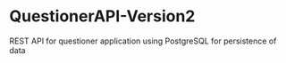 # QuestionerAPI-Version2
REST API for questioner application using PostgreSQL for persistence of data
